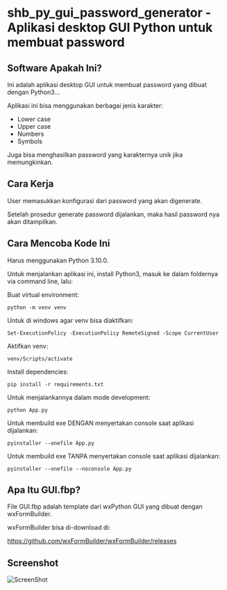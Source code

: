 # shb_py_gui_password_generator - Aplikasi desktop GUI Python untuk membuat password

## Software Apakah Ini?

Ini adalah aplikasi desktop GUI untuk membuat password yang dibuat dengan Python3...

Aplikasi ini bisa menggunakan berbagai jenis karakter:

-   Lower case
-   Upper case
-   Numbers
-   Symbols

Juga bisa menghasilkan password yang karakternya unik jika memungkinkan.

## Cara Kerja

User memasukkan konfigurasi dari password yang akan digenerate.

Setelah prosedur generate password dijalankan, maka hasil password nya akan ditampilkan.

## Cara Mencoba Kode Ini

Harus menggunakan Python 3.10.0.

Untuk menjalankan aplikasi ini, install Python3, masuk ke dalam foldernya via command line, lalu:

Buat virtual environment:

```
python -m venv venv
```

Untuk di windows agar venv bisa diaktifkan:

```
Set-ExecutionPolicy -ExecutionPolicy RemoteSigned -Scope CurrentUser
```

Aktifkan venv:

```
venv/Scripts/activate
```

Install dependencies:

```
pip install -r requirements.txt
```

Untuk menjalankannya dalam mode development:

```
python App.py
```

Untuk membuild exe DENGAN menyertakan console saat aplikasi dijalankan:

```
pyinstaller --onefile App.py
```

Untuk membuild exe TANPA menyertakan console saat aplikasi dijalankan:

```
pyinstaller --onefile --noconsole App.py
```

## Apa Itu GUI.fbp?

File GUI.fbp adalah template dari wxPython GUI yang dibuat dengan wxFormBuilder.

wxFormBuilder bisa di-download di:

https://github.com/wxFormBuilder/wxFormBuilder/releases

## Screenshot

![ScreenShot](https://github.com/shbfrlnc/shbfrlnc-images/blob/main/gratisan/shb_py_gui_password_generator/screenshot-1.png?raw=true)
